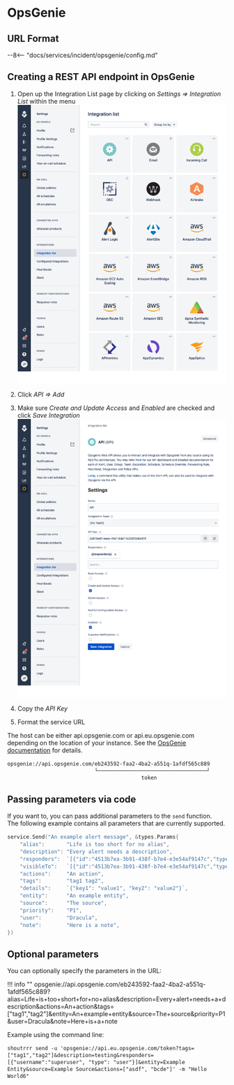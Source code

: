 # OpsGenie

## URL Format

--8<-- "docs/services/incident/opsgenie/config.md"

## Creating a REST API endpoint in OpsGenie

1. Open up the Integration List page by clicking on *Settings => Integration List* within the menu
![Screenshot 1](1.png)

2. Click *API => Add*

3. Make sure *Create and Update Access* and *Enabled* are checked and click *Save Integration*
![Screenshot 2](2.png)

4. Copy the *API Key*

5. Format the service URL

The host can be either api.opsgenie.com or api.eu.opsgenie.com depending on the location of your instance. See
the [OpsGenie documentation](https://docs.opsgenie.com/docs/alert-api) for details.

```url
opsgenie://api.opsgenie.com/eb243592-faa2-4ba2-a551q-1afdf565c889
                            └───────────────────────────────────┘
                                           token
```

## Passing parameters via code

If you want to, you can pass additional parameters to the `send` function.
<br/>
The following example contains all parameters that are currently supported.

```go
service.Send("An example alert message", &types.Params{
    "alias":       "Life is too short for no alias",
    "description": "Every alert needs a description",
    "responders":  `[{"id":"4513b7ea-3b91-438f-b7e4-e3e54af9147c","type":"team"},{"name":"NOC","type":"team"}]`,
    "visibleTo":   `[{"id":"4513b7ea-3b91-438f-b7e4-e3e54af9147c","type":"team"},{"name":"rocket_team","type":"team"}]`,
    "actions":     "An action",
    "tags":        "tag1 tag2",
    "details":     `{"key1": "value1", "key2": "value2"}`,
    "entity":      "An example entity",
    "source":      "The source",
    "priority":    "P1",
    "user":        "Dracula",
    "note":        "Here is a note",
})
```

## Optional parameters

You can optionally specify the parameters in the URL:

!!! info ""
    opsgenie://api.opsgenie.com/eb243592-faa2-4ba2-a551q-1afdf565c889?alias=Life+is+too+short+for+no+alias&description=Every+alert+needs+a+description&actions=An+action&tags=["tag1","tag2"]&entity=An+example+entity&source=The+source&priority=P1&user=Dracula&note=Here+is+a+note

Example using the command line:

```shell
shoutrrr send -u 'opsgenie://api.eu.opsgenie.com/token?tags=["tag1","tag2"]&description=testing&responders=[{"username":"superuser", "type": "user"}]&entity=Example Entity&source=Example Source&actions=["asdf", "bcde"]' -m "Hello World6"
```
